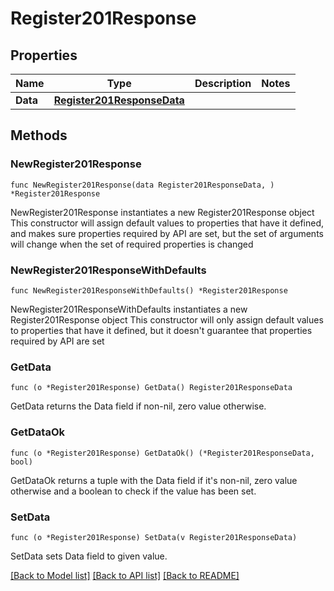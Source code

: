 # Register201Response

## Properties

Name | Type | Description | Notes
------------ | ------------- | ------------- | -------------
**Data** | [**Register201ResponseData**](Register201ResponseData.md) |  | 

## Methods

### NewRegister201Response

`func NewRegister201Response(data Register201ResponseData, ) *Register201Response`

NewRegister201Response instantiates a new Register201Response object
This constructor will assign default values to properties that have it defined,
and makes sure properties required by API are set, but the set of arguments
will change when the set of required properties is changed

### NewRegister201ResponseWithDefaults

`func NewRegister201ResponseWithDefaults() *Register201Response`

NewRegister201ResponseWithDefaults instantiates a new Register201Response object
This constructor will only assign default values to properties that have it defined,
but it doesn't guarantee that properties required by API are set

### GetData

`func (o *Register201Response) GetData() Register201ResponseData`

GetData returns the Data field if non-nil, zero value otherwise.

### GetDataOk

`func (o *Register201Response) GetDataOk() (*Register201ResponseData, bool)`

GetDataOk returns a tuple with the Data field if it's non-nil, zero value otherwise
and a boolean to check if the value has been set.

### SetData

`func (o *Register201Response) SetData(v Register201ResponseData)`

SetData sets Data field to given value.



[[Back to Model list]](../README.md#documentation-for-models) [[Back to API list]](../README.md#documentation-for-api-endpoints) [[Back to README]](../README.md)


